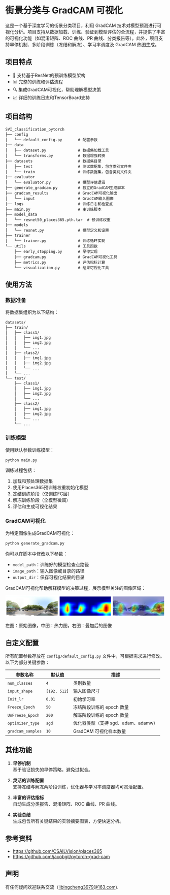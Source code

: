 # 街景分类与 GradCAM 可视化

这是一个基于深度学习的街景分类项目，利用 GradCAM 技术对模型预测进行可视化分析。项目支持从数据加载、训练、验证到模型评估的全流程，并提供了丰富的可视化功能（如混淆矩阵、ROC 曲线、PR 曲线、分类报告等）。此外，项目支持早停机制、多阶段训练（冻结和解冻）、学习率调度及 GradCAM 热图生成。

## 项目特点

- 🚀 支持基于ResNet的预训练模型架构  
- 📊 完整的训练和评估流程
- 🔍 集成GradCAM可视化，帮助理解模型决策
- 📈 详细的训练日志和TensorBoard支持

## 项目结构

```
SVI_classification_pytorch
├── config
│   └── default_config.py       # 配置参数
├── data
│   ├── dataset.py              # 数据集加载工具
│   └── transforms.py           # 数据增强转换
├── datasets                    # 数据集目录
│   ├── test                    # 测试数据集，包含类别文件夹
│   └── train                   # 训练数据集，包含类别文件夹
├── evaluator
│   └── evaluator.py            # 模型评估逻辑
├── generate_gradcam.py         # 独立的GradCAM生成脚本
├── gradcam_results             # GradCAM可视化输出
│   └── input                   # GradCAM输入图像
├── logs                        # 训练日志和检查点
├── main.py                     # 主训练脚本
├── model_data
│   └── resnet50_places365.pth.tar  # 预训练权重
├── models
│   └── resnet.py               # 模型定义和设置
├── trainer
│   └── trainer.py              # 训练循环实现
└── utils                       # 工具函数
    ├── early_stopping.py       # 早停实现
    ├── gradcam.py              # GradCAM可视化工具
    ├── metrics.py              # 评估指标计算
    └── visualization.py        # 结果可视化工具
```

## 使用方法

### 数据准备

将数据集组织为以下结构：

```
datasets/
├── train/
│   ├── class1/
│   │   ├── img1.jpg
│   │   ├── img2.jpg
│   │   └── ...
│   ├── class2/
│   │   ├── img1.jpg
│   │   ├── img2.jpg
│   │   └── ...
│   └── ...
└── test/
    ├── class1/
    │   ├── img1.jpg
    │   ├── img2.jpg
    │   └── ...
    ├── class2/
    │   ├── img1.jpg
    │   ├── img2.jpg
    │   └── ...
    └── ...
```
### 训练模型

使用默认参数训练模型：

```bash
python main.py
```

训练过程包括：
1. 加载和预处理数据集
2. 使用Places365预训练权重初始化模型
3. 冻结训练阶段（仅训练FC层）
4. 解冻训练阶段（全模型微调）
5. 评估和生成可视化结果

### GradCAM可视化

为特定图像生成GradCAM可视化：

```bash
python generate_gradcam.py
```

你可以在脚本中修改以下参数：
- `model_path`：训练好的模型检查点路径
- `image_path`：输入图像或目录的路径
- `output_dir`：保存可视化结果的目录

GradCAM可视化帮助解释模型的决策过程，展示模型关注的图像区域：

![sample_5_0_38_79580.png](gradcam_results%2F20250721_223755%2Fsample_5_0_38_79580.png)

左图：原始图像，中图：热力图，右图：叠加后的图像

## 自定义配置

所有配置参数存放在 `config/default_config.py` 文件中，可根据需求进行修改。以下为部分关键参数：

| 参数名称            | 默认值        | 描述                              |
|---------------------|---------------|-----------------------------------|
| `num_classes`       | `4`           | 类别数量                          |
| `input_shape`       | `[192, 512]`  | 输入图像尺寸                      |
| `Init_lr`           | `0.01`        | 初始学习率                       |
| `Freeze_Epoch`      | `50`          | 冻结阶段训练的 epoch 数量         |
| `UnFreeze_Epoch`    | `200`         | 解冻阶段训练的 epoch 数量         |
| `optimizer_type`    | `sgd`         | 优化器类型（支持 sgd、adam、adamw）|
| `gradcam_samples`   | `10`          | GradCAM 可视化样本数量           |

## 其他功能

1. **早停机制**  
   基于验证损失的早停策略，避免过拟合。

2. **灵活的训练配置**  
   支持冻结与解冻两阶段训练，优化器与学习率调度器均可灵活配置。

3. **丰富的评估指标**  
   自动生成分类报告、混淆矩阵、ROC 曲线、PR 曲线。

4. **实验总结**  
   生成包含所有关键结果的实验摘要图表，方便快速分析。

## 参考资料
- https://github.com/CSAILVision/places365
- https://github.com/jacobgil/pytorch-grad-cam

## 声明
有任何疑问欢迎联系交流（libingcheng3979@163.com).